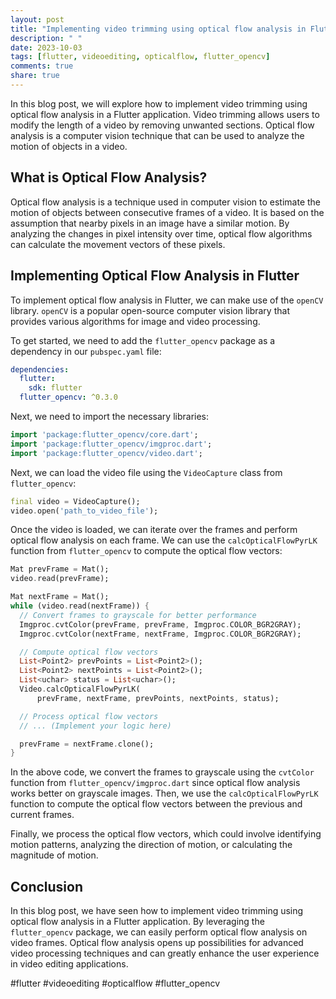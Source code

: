 ```yaml
---
layout: post
title: "Implementing video trimming using optical flow analysis in Flutter"
description: " "
date: 2023-10-03
tags: [flutter, videoediting, opticalflow, flutter_opencv]
comments: true
share: true
---
```


In this blog post, we will explore how to implement video trimming using optical flow analysis in a Flutter application. Video trimming allows users to modify the length of a video by removing unwanted sections. Optical flow analysis is a computer vision technique that can be used to analyze the motion of objects in a video.

## What is Optical Flow Analysis?

Optical flow analysis is a technique used in computer vision to estimate the motion of objects between consecutive frames of a video. It is based on the assumption that nearby pixels in an image have a similar motion. By analyzing the changes in pixel intensity over time, optical flow algorithms can calculate the movement vectors of these pixels.

## Implementing Optical Flow Analysis in Flutter

To implement optical flow analysis in Flutter, we can make use of the `openCV` library. `openCV` is a popular open-source computer vision library that provides various algorithms for image and video processing.

To get started, we need to add the `flutter_opencv` package as a dependency in our `pubspec.yaml` file:

```yaml
dependencies:
  flutter:
    sdk: flutter
  flutter_opencv: ^0.3.0
```

Next, we need to import the necessary libraries:

```dart
import 'package:flutter_opencv/core.dart';
import 'package:flutter_opencv/imgproc.dart';
import 'package:flutter_opencv/video.dart';
```

Next, we can load the video file using the `VideoCapture` class from `flutter_opencv`:

```dart
final video = VideoCapture();
video.open('path_to_video_file');
```

Once the video is loaded, we can iterate over the frames and perform optical flow analysis on each frame. We can use the `calcOpticalFlowPyrLK` function from `flutter_opencv` to compute the optical flow vectors:

```dart
Mat prevFrame = Mat();
video.read(prevFrame);

Mat nextFrame = Mat();
while (video.read(nextFrame)) {
  // Convert frames to grayscale for better performance
  Imgproc.cvtColor(prevFrame, prevFrame, Imgproc.COLOR_BGR2GRAY);
  Imgproc.cvtColor(nextFrame, nextFrame, Imgproc.COLOR_BGR2GRAY);

  // Compute optical flow vectors
  List<Point2> prevPoints = List<Point2>();
  List<Point2> nextPoints = List<Point2>();
  List<uchar> status = List<uchar>();
  Video.calcOpticalFlowPyrLK(
      prevFrame, nextFrame, prevPoints, nextPoints, status);

  // Process optical flow vectors
  // ... (Implement your logic here)

  prevFrame = nextFrame.clone();
}
```

In the above code, we convert the frames to grayscale using the `cvtColor` function from `flutter_opencv/imgproc.dart` since optical flow analysis works better on grayscale images. Then, we use the `calcOpticalFlowPyrLK` function to compute the optical flow vectors between the previous and current frames.

Finally, we process the optical flow vectors, which could involve identifying motion patterns, analyzing the direction of motion, or calculating the magnitude of motion.

## Conclusion

In this blog post, we have seen how to implement video trimming using optical flow analysis in a Flutter application. By leveraging the `flutter_opencv` package, we can easily perform optical flow analysis on video frames. Optical flow analysis opens up possibilities for advanced video processing techniques and can greatly enhance the user experience in video editing applications.

#flutter #videoediting #opticalflow #flutter_opencv